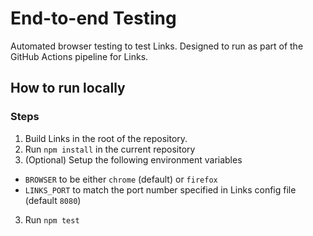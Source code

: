 # End-to-end Testing
Automated browser testing to test Links.
Designed to run as part of the GitHub Actions pipeline for Links.

## How to run locally
### Steps
1. Build Links in the root of the repository.
2. Run `npm install` in the current repository
3. (Optional) Setup the following environment variables
- `BROWSER` to be either `chrome` (default) or `firefox`
- `LINKS_PORT` to match the port number specified in Links config file (default `8080`)
3. Run `npm test`
